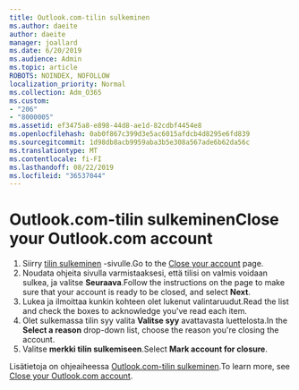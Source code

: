 ```yaml
---
title: Outlook.com-tilin sulkeminen
ms.author: daeite
author: daeite
manager: joallard
ms.date: 6/20/2019
ms.audience: Admin
ms.topic: article
ROBOTS: NOINDEX, NOFOLLOW
localization_priority: Normal
ms.collection: Adm_O365
ms.custom:
- "206"
- "8000005"
ms.assetid: ef3475a8-e898-44d8-ae1d-82cdbf4454e8
ms.openlocfilehash: 0ab0f867c399d3e5ac6015afdcb4d8295e6fd839
ms.sourcegitcommit: 1d98db8acb9959aba3b5e308a567ade6b62da56c
ms.translationtype: MT
ms.contentlocale: fi-FI
ms.lasthandoff: 08/22/2019
ms.locfileid: "36537044"
---
```

# <a name="close-your-outlookcom-account"></a><span data-ttu-id="cf537-102">Outlook.com-tilin sulkeminen</span><span class="sxs-lookup"><span data-stu-id="cf537-102">Close your Outlook.com account</span></span>

1. <span data-ttu-id="cf537-103">Siirry [tilin sulkeminen](https://go.microsoft.com/fwlink/p/?linkid=845493) -sivulle.</span><span class="sxs-lookup"><span data-stu-id="cf537-103">Go to the [Close your account](https://go.microsoft.com/fwlink/p/?linkid=845493) page.</span></span>
2. <span data-ttu-id="cf537-104">Noudata ohjeita sivulla varmistaaksesi, että tilisi on valmis voidaan sulkea, ja valitse **Seuraava**.</span><span class="sxs-lookup"><span data-stu-id="cf537-104">Follow the instructions on the page to make sure that your account is ready to be closed, and select **Next**.</span></span>
3. <span data-ttu-id="cf537-105">Lukea ja ilmoittaa kunkin kohteen olet lukenut valintaruudut.</span><span class="sxs-lookup"><span data-stu-id="cf537-105">Read the list and check the boxes to acknowledge you've read each item.</span></span>
4. <span data-ttu-id="cf537-106">Olet sulkemassa tilin syy valita **Valitse syy** avattavasta luettelosta.</span><span class="sxs-lookup"><span data-stu-id="cf537-106">In the **Select a reason** drop-down list, choose the reason you're closing the account.</span></span>
5. <span data-ttu-id="cf537-107">Valitse **merkki tilin sulkemiseen**.</span><span class="sxs-lookup"><span data-stu-id="cf537-107">Select **Mark account for closure**.</span></span>

<span data-ttu-id="cf537-108">Lisätietoja on ohjeaiheessa [Outlook.com-tilin sulkeminen](https://support.office.com/article/564b801e-2a47-4cb2-afa8-12ead3185038?wt.mc_id=Office_Outlook_com_Alchemy).</span><span class="sxs-lookup"><span data-stu-id="cf537-108">To learn more, see [Close your Outlook.com account](https://support.office.com/article/564b801e-2a47-4cb2-afa8-12ead3185038?wt.mc_id=Office_Outlook_com_Alchemy).</span></span>
  